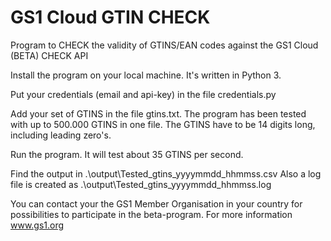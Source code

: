 # GS1 Cloud GTIN CHECK

Program to CHECK the validity of GTINS/EAN codes against the GS1 Cloud (BETA) CHECK API

Install the program on your local machine. It's written in Python 3.

Put your credentials (email and api-key) in the file credentials.py

Add your set of GTINS in the file gtins.txt. The program has been tested with up to 500.000 GTINS in one file.
The GTINS have to be 14 digits long, including leading zero's.

Run the program. It will test about 35 GTINS per second.

Find the output in .\output\Tested_gtins_yyyymmdd_hhmmss.csv
Also a log file is created as .\output\Tested_gtins_yyyymmdd_hhmmss.log

You can contact your the GS1 Member Organisation in your country for possibilities to participate in the beta-program.
For more information www.gs1.org
